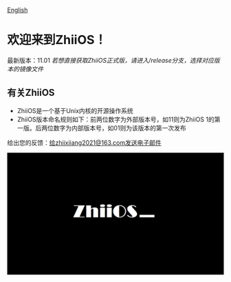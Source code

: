 [English](./README_en.md)

# 欢迎来到ZhiiOS！

最新版本：11.01
*若想直接获取ZhiiOS正式版，请进入/release分支，选择对应版本的镜像文件*

## 有关ZhiiOS

- ZhiiOS是一个基于Unix内核的开源操作系统
- ZhiiOS版本命名规则如下：前两位数字为外部版本号，如11则为ZhiiOS 1的第一版。后两位数字为内部版本号，如01则为该版本的第一次发布

给出您的反馈：给zhiixiiang2021@163.com发送电子邮件

![ZhiiOS 1](./ZhiiOS.png)


